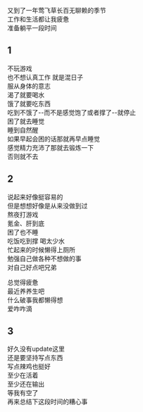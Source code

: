 又到了一年莺飞草长百无聊赖的季节  
工作和生活都让我疲惫  
准备躺平一段时间  

## 1
不玩游戏  
也不想认真工作
就是混日子  
服从身体的意志  
渴了就要喝水  
饿了就要吃东西  
吃到不饿了--而不是感觉饱了或者撑了--就停止  
困了就去睡觉  
睡到自然醒  
如果早起会困的话那就再早点睡觉  
感觉精力充沛了那就去锻炼一下  
否则就不去  

## 2
说起来好像挺容易的  
但是想想好像是从来没做到过  
熬夜打游戏  
氪金、肝到底  
困了也不睡  
吃饭吃到撑
喝太少水  
忙起来的时候懒得上厕所    
勉强自己做各种不想做的事  
对自己好点吧兄弟  


总觉得疲惫  
最近养养生吧  
什么破事我都懒得想  
爱咋咋滴  

## 3
好久没有update这里  
还是要坚持写点东西  
写点辣鸡也挺好  
至少在活着  
至少还在输出  
等我有空了  
再来总结下这段时间的糟心事  


